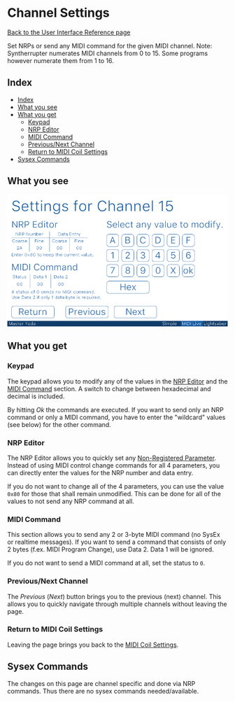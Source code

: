 # Channel Settings

[Back to the User Interface Reference page](README.md#readme)

Set NRPs or send any MIDI command for the given MIDI channel. Note: Syntherrupter numerates MIDI channels from 0 to 15. Some programs however numerate them from 1 to 16. 

## Index
* [Index](#index)
* [What you see](#what-you-see)
* [What you get](#what-you-get)
	* [Keypad](#keypad)
	* [NRP Editor](#nrp-editor)
	* [MIDI Command](#midi-command)
	* [Previous/Next Channel](#previousnext-channel)
	* [Return to MIDI Coil Settings](#return-to-midi-coil-settings)
* [Sysex Commands](#sysex-commands)

## What you see

![Channel Settings](/Documentation/Pictures/UI/Channel%20Settings%2015.png)

## What you get

### Keypad

The keypad allows you to modify any of the values in the [NRP Editor](#nrp-editor) and the [MIDI Command](#midi-command) section. A switch to change between hexadecimal and decimal is included. 

By hitting *Ok* the commands are executed. If you want to send only an NRP command or only a MIDI command, you have to enter the "wildcard" values (see below) for the other command.

### NRP Editor

The NRP Editor allows you to quickly set any [Non-Registered Parameter](/Documentation/Wiki/Custom%20MIDI%20Commands.md#non-registered-parameters-nrp). Instead of using MIDI control change commands for all 4 parameters, you can directly enter the values for the NRP number and data entry. 

If you do not want to change all of the 4 parameters, you can use the value `0x80` for those that shall remain unmodified. This can be done for all of the values to not send any NRP command at all.

### MIDI Command

This section allows you to send any 2 or 3-byte MIDI command (no SysEx or realtime messages). If you want to send a command that consists of only 2 bytes (f.ex. MIDI Program Change), use Data 2. Data 1 will be ignored.

If you do not want to send a MIDI command at all, set the status to `0`.

### Previous/Next Channel

The *Previous* (*Next*) button brings you to the previous (next) channel. This allows you to quickly navigate through multiple channels without leaving the page.

### Return to MIDI Coil Settings

Leaving the page brings you back to the [MIDI Coil Settings](Coil%20Settings.md#readme).

## Sysex Commands

The changes on this page are channel specific and done via NRP commands. Thus there are no sysex commands needed/available.
